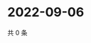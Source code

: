 # 2022-09-06

共 0 条

<!-- BEGIN WEIBO -->
<!-- 最后更新时间 Tue Sep 06 2022 01:20:51 GMT+0800 (China Standard Time) -->

<!-- END WEIBO -->
